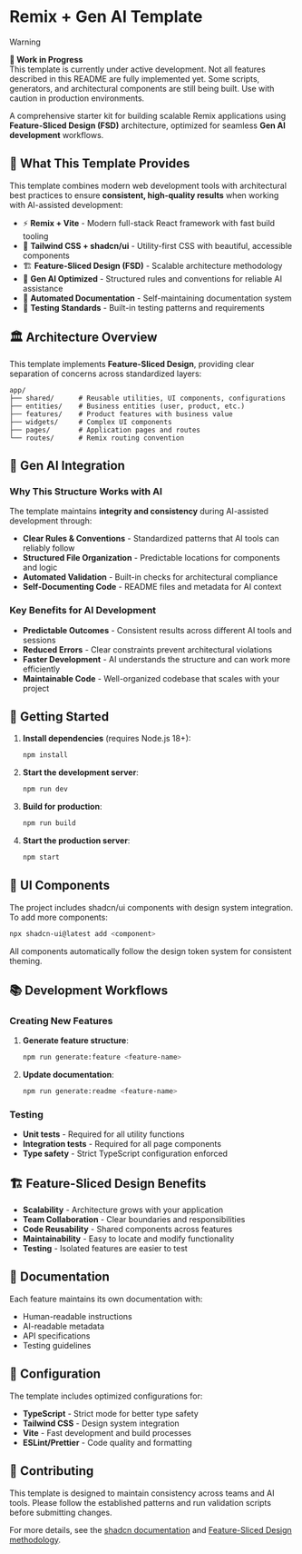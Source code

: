 # Remix + Gen AI Template

> [!WARNING]  
> **🚧 Work in Progress**  
> This template is currently under active development. Not all features described in this README are fully implemented yet. Some scripts, generators, and architectural components are still being built. Use with caution in production environments.

A comprehensive starter kit for building scalable Remix applications using **Feature-Sliced Design (FSD)** architecture, optimized for seamless **Gen AI development** workflows.

## 🚀 What This Template Provides

This template combines modern web development tools with architectural best practices to ensure **consistent, high-quality results** when working with AI-assisted development:

- ⚡ **Remix + Vite** - Modern full-stack React framework with fast build tooling
- 🎨 **Tailwind CSS + shadcn/ui** - Utility-first CSS with beautiful, accessible components
- 🏗️ **Feature-Sliced Design (FSD)** - Scalable architecture methodology
- 🤖 **Gen AI Optimized** - Structured rules and conventions for reliable AI assistance
- 📝 **Automated Documentation** - Self-maintaining documentation system
- 🧪 **Testing Standards** - Built-in testing patterns and requirements

## 🏛️ Architecture Overview

This template implements **Feature-Sliced Design**, providing clear separation of concerns across standardized layers:

```
app/
├── shared/      # Reusable utilities, UI components, configurations
├── entities/    # Business entities (user, product, etc.)
├── features/    # Product features with business value
├── widgets/     # Complex UI components
├── pages/       # Application pages and routes
└── routes/      # Remix routing convention
```

## 🤖 Gen AI Integration

### Why This Structure Works with AI

The template maintains **integrity and consistency** during AI-assisted development through:

- **Clear Rules & Conventions** - Standardized patterns that AI tools can reliably follow
- **Structured File Organization** - Predictable locations for components and logic
- **Automated Validation** - Built-in checks for architectural compliance
- **Self-Documenting Code** - README files and metadata for AI context

### Key Benefits for AI Development

- **Predictable Outcomes** - Consistent results across different AI tools and sessions
- **Reduced Errors** - Clear constraints prevent architectural violations
- **Faster Development** - AI understands the structure and can work more efficiently
- **Maintainable Code** - Well-organized codebase that scales with your project

## 🚀 Getting Started

1. **Install dependencies** (requires Node.js 18+):
   ```bash
   npm install
   ```

2. **Start the development server**:
   ```bash
   npm run dev
   ```

3. **Build for production**:
   ```bash
   npm run build
   ```

4. **Start the production server**:
   ```bash
   npm start
   ```

## 🎨 UI Components

The project includes shadcn/ui components with design system integration. To add more components:

```bash
npx shadcn-ui@latest add <component>
```

All components automatically follow the design token system for consistent theming.

## 📚 Development Workflows

### Creating New Features

1. **Generate feature structure**:
   ```bash
   npm run generate:feature <feature-name>
   ```

2. **Update documentation**:
   ```bash
   npm run generate:readme <feature-name>
   ```

### Testing

- **Unit tests** - Required for all utility functions
- **Integration tests** - Required for all page components
- **Type safety** - Strict TypeScript configuration enforced

## 🏗️ Feature-Sliced Design Benefits

- **Scalability** - Architecture grows with your application
- **Team Collaboration** - Clear boundaries and responsibilities
- **Code Reusability** - Shared components across features
- **Maintainability** - Easy to locate and modify functionality
- **Testing** - Isolated features are easier to test

## 📖 Documentation

Each feature maintains its own documentation with:
- Human-readable instructions
- AI-readable metadata
- API specifications
- Testing guidelines

## 🔧 Configuration

The template includes optimized configurations for:
- **TypeScript** - Strict mode for better type safety
- **Tailwind CSS** - Design system integration
- **Vite** - Fast development and build processes
- **ESLint/Prettier** - Code quality and formatting

## 🤝 Contributing

This template is designed to maintain consistency across teams and AI tools. Please follow the established patterns and run validation scripts before submitting changes.

For more details, see the [shadcn documentation](https://ui.shadcn.com/) and [Feature-Sliced Design methodology](https://feature-sliced.design/).
